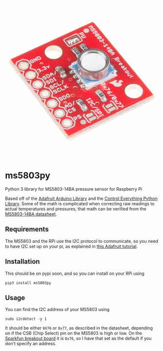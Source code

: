 [![MS5803-14BA](ms5803.jpg)](https://www.sparkfun.com/products/12909)

# ms5803py
Python 3 library for MS5803-14BA pressure sensor for Raspberry Pi

Based off of the [Adafruit Arduino Library](https://github.com/sparkfun/MS5803-14BA_Breakout) and the [Control Everything Python Library](https://github.com/ControlEverythingCommunity/MS5803-14BA). Some of the math is complicated when correcting raw readings to actual temperatures and pressures, that math can be verified from the [MS5803-14BA datasheet](http://www.te.com/commerce/DocumentDelivery/DDEController?Action=showdoc&DocId=Data+Sheet%7FMS5803-14BA%7FB3%7Fpdf%7FEnglish%7FENG_DS_MS5803-14BA_B3.pdf%7FCAT-BLPS0013).

## Requirements

The MS5803 and the RPi use the I2C protocol to communicate, so you need to have I2C set up on your pi, as explained in [this Adafruit tutorial](https://learn.adafruit.com/adafruits-raspberry-pi-lesson-4-gpio-setup/configuring-i2c).

## Installation
This should be on pypi soon, and so you can install on your RPi using
````
pip3 install ms5803py
````

## Usage

You can find the I2C address of your MS5803 using
```
sudo i2cdetect -y 1
````
It should be either `0X76` or `0x77`, as described in the datasheet, depending on if the CSB (Chip Select) pin on the MS5803 is high or low. On the [Sparkfun breakout board](https://www.sparkfun.com/products/12909) it is `0x76`, so I have that set as the default if you don't specify an address.
